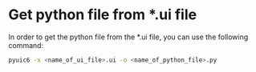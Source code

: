 # Get python file from *.ui file

In order to get the python file from the *.ui file, you can use the following command:

```bash
pyuic6 -x <name_of_ui_file>.ui -o <name_of_python_file>.py
```